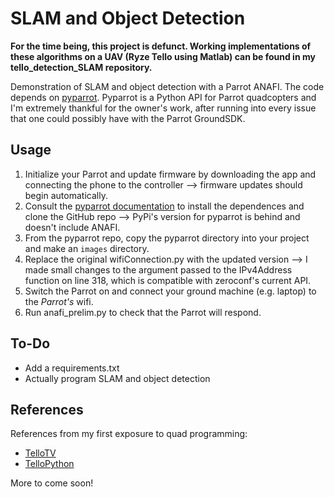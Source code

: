 # SLAM and Object Detection

**For the time being, this project is defunct. Working implementations of these algorithms on a UAV (Ryze Tello using Matlab) can be found in my tello_detection_SLAM repository.**

Demonstration of SLAM and object detection with a Parrot ANAFI. The code depends on [pyparrot](https://github.com/amymcgovern/pyparrot). Pyparrot is a Python API for Parrot quadcopters and I'm extremely thankful for the owner's work, after running into every issue that one could possibly have with the Parrot GroundSDK. 

## Usage
1. Initialize your Parrot and update firmware by downloading the app and connecting the phone to the controller --> firmware updates should begin automatically. 
2. Consult the [pyparrot documentation](https://pyparrot.readthedocs.io/) to install the dependences and clone the GitHub repo --> PyPi's version for pyparrot is behind and doesn't include ANAFI. 
3. From the pyparrot repo, copy the pyparrot directory into your project and make an `images` directory. 
4. Replace the original wifiConnection.py with the updated version --> I made small changes to the argument passed to the IPv4Address function on line 318, which is compatible with zeroconf's current API. 
5. Switch the Parrot on and connect your ground machine (e.g. laptop) to the *Parrot's* wifi. 
6. Run anafi_prelim.py to check that the Parrot will respond. 

## To-Do
- Add a requirements.txt
- Actually program SLAM and object detection

## References
References from my first exposure to quad programming:
- [TelloTV](https://github.com/Jabrils/TelloTV)
- [TelloPython](https://github.com/dji-sdk/Tello-Python)

More to come soon!
